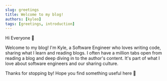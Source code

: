 ```yaml
---
slug: greetings
title: Welcome to my blog!
authors: [kyleo]
tags: [greetings, introduction]
---
```


Hi Everyone :wave:

Welcome to my blog! I'm Kyle, a Software Engineer who loves writing code, sharing what I learn and reading blogs. I often have a million tabs open from reading a blog and deep diving in to the author's content. It's part of what I love about software engineers and our sharing culture.

Thanks for stopping by! Hope you find something useful here :rocket:
